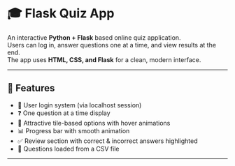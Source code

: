 # 🎓 Flask Quiz App

An interactive **Python + Flask** based online quiz application.  
Users can log in, answer questions one at a time, and view results at the end.  
The app uses **HTML, CSS, and Flask** for a clean, modern interface.  

---

## 🚀 Features
- 🔑 User login system (via localhost session)  
- ❓ One question at a time display  
- 🎨 Attractive tile-based options with hover animations  
- 📊 Progress bar with smooth animation  
- ✅ Review section with correct & incorrect answers highlighted  
- 📂 Questions loaded from a CSV file  

---


